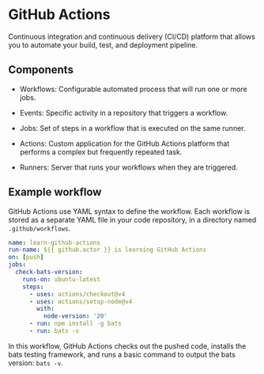 # GitHub Actions

Continuous integration and continuous delivery  (CI/CD) platform that allows you to automate your build, test, and deployment pipeline.

## Components

- Workflows: Configurable automated process that will run one or more jobs.

- Events: Specific activity in a repository that triggers a workflow.

- Jobs: Set of steps in a workflow that is executed on the same runner.

- Actions: Custom application for the GitHub Actions platform that performs a complex but frequently repeated task.

- Runners: Server that runs your workflows when they are triggered.

## Example workflow

GitHub Actions use YAML syntax to define the workflow. Each workflow is stored as a separate YAML file in your code repository, in a directory named `.github/workflows`.

```yaml
name: learn-github-actions
run-name: ${{ github.actor }} is learning GitHub Actions
on: [push]
jobs:
  check-bats-version:
    runs-on: ubuntu-latest
    steps:
      - uses: actions/checkout@v4
      - uses: actions/setup-node@v4
        with:
          node-version: '20'
      - run: npm install -g bats
      - run: bats -v    
```

In this workflow, GitHub Actions checks out the pushed code, installs the bats testing framework, and runs a basic command to output the bats version: `bats -v`.
